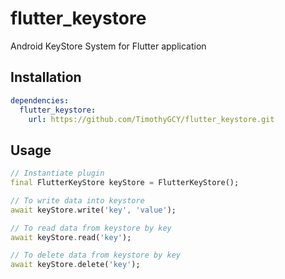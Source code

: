 # flutter_keystore
Android KeyStore System for Flutter application

## Installation

```yaml
dependencies:
  flutter_keystore:
    url: https://github.com/TimothyGCY/flutter_keystore.git
```

## Usage

```dart
// Instantiate plugin
final FlutterKeyStore keyStore = FlutterKeyStore();

// To write data into keystore
await keyStore.write('key', 'value');

// To read data from keystore by key
await keyStore.read('key');

// To delete data from keystore by key
await keyStore.delete('key');

```

